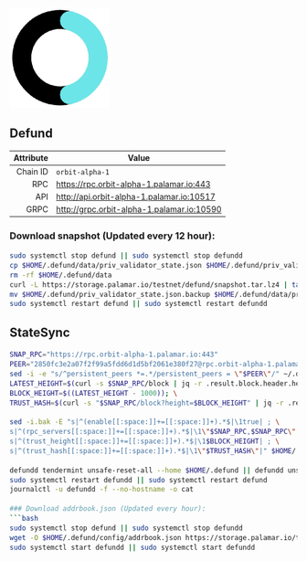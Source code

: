 ![Logo](https://github.com/Pa1amar/testnets/raw/main/defund/Defund-logo.png)
## Defund
| Attribute | Value |
|----------:|-------|
| Chain ID         | `orbit-alpha-1` |
| RPC  | https://rpc.orbit-alpha-1.palamar.io:443 |
| API  | http://api.orbit-alpha-1.palamar.io:10517 |
| GRPC | http://grpc.orbit-alpha-1.palamar.io:10590 |

### Download snapshot (Updated every 12 hour):
```bash
sudo systemctl stop defund || sudo systemctl stop defundd
cp $HOME/.defund/data/priv_validator_state.json $HOME/.defund/priv_validator_state.json.backup
rm -rf $HOME/.defund/data
curl -L https://storage.palamar.io/testnet/defund/snapshot.tar.lz4 | tar -Ilz4 -xf - -C $HOME/.defund
mv $HOME/.defund/priv_validator_state.json.backup $HOME/.defund/data/priv_validator_state.json
sudo systemctl restart defund || sudo systemctl restart defundd
```

## StateSync
```bash
SNAP_RPC="https://rpc.orbit-alpha-1.palamar.io:443"
PEER="2850fc3e2a07f2f99a5fdd6d1d5bf2061e380f27@rpc.orbit-alpha-1.palamar.io:10556"
sed -i -e "s/^persistent_peers *=.*/persistent_peers = \"$PEER\"/" ~/.defund/config/config.toml
LATEST_HEIGHT=$(curl -s $SNAP_RPC/block | jq -r .result.block.header.height); \
BLOCK_HEIGHT=$((LATEST_HEIGHT - 1000)); \
TRUST_HASH=$(curl -s "$SNAP_RPC/block?height=$BLOCK_HEIGHT" | jq -r .result.block_id.hash)

sed -i.bak -E "s|^(enable[[:space:]]+=[[:space:]]+).*$|\1true| ; \
s|^(rpc_servers[[:space:]]+=[[:space:]]+).*$|\1\"$SNAP_RPC,$SNAP_RPC\"| ; \
s|^(trust_height[[:space:]]+=[[:space:]]+).*$|\1$BLOCK_HEIGHT| ; \
s|^(trust_hash[[:space:]]+=[[:space:]]+).*$|\1\"$TRUST_HASH\"|" $HOME/.defund/config/config.toml

defundd tendermint unsafe-reset-all --home $HOME/.defund || defundd unsafe-reset-all
sudo systemctl restart defundd || sudo systemctl restart defund 
journalctl -u defundd -f --no-hostname -o cat

### Download addrbook.json (Updated every hour):
```bash
sudo systemctl stop defund || sudo systemctl stop defundd
wget -O $HOME/.defund/config/addrbook.json https://storage.palamar.io/testnet/defund/addrbook.json
sudo systemctl start defundd || sudo systemctl start defundd
```
